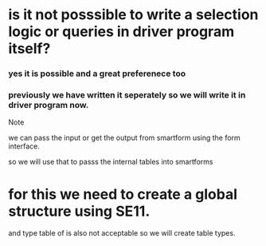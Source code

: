 # is it not posssible to write a selection logic or queries in driver program itself?
### yes it is possible and a great preferenece too
### previously we have written it seperately so we will write it in driver program now.

> [!NOTE]
>  we can pass the input or get the output from smartform using the form interface.
> 
> so we will use that to passs the internal tables into smartforms
> 
> # for this we need to create a global structure using SE11.
> 
> and type table of is also not acceptable so we will create table types.
>
> 
